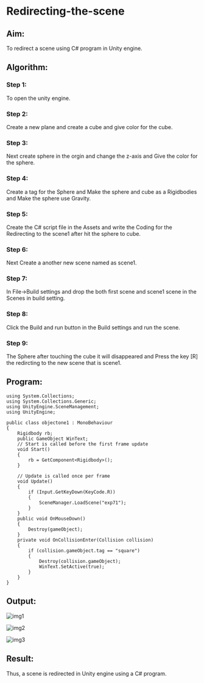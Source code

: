 # Redirecting-the-scene

## Aim:

To redirect a scene using C# program in Unity engine.

## Algorithm:

### Step 1:

To open the unity engine.

### Step 2:

Create a new plane and create a cube and give color for the cube.

### Step 3:

Next create sphere in the orgin and change the z-axis and Give the color for the sphere.

### Step 4:

Create a tag for the Sphere and Make the sphere and cube as a Rigidbodies and Make the sphere use Gravity.

### Step 5:

Create the C# script file in the Assets and write the Coding for the Redirecting to the scene1 after hit the sphere to cube.

### Step 6:

Next Create a another new scene named as scene1.

### Step 7:

In File->Build settings and drop the both first scene and scene1 scene in the Scenes in build setting.

### Step 8:

Click the Build and run button in the Build settings and run the scene.

### Step 9:

The Sphere after touching the cube it will disappeared and Press the key [R] the redircting to the new scene that is scene1.

## Program:
~~~
using System.Collections;
using System.Collections.Generic;
using UnityEngine.SceneManagement;
using UnityEngine;

public class objectone1 : MonoBehaviour
{
    Rigidbody rb;
    public GameObject WinText;
    // Start is called before the first frame update
    void Start()
    {
        rb = GetComponent<Rigidbody>();
    }

    // Update is called once per frame
    void Update()
    {
        if (Input.GetKeyDown(KeyCode.R))
        {
            SceneManager.LoadScene("exp71");
        }
    }
    public void OnMouseDown()
    {
        Destroy(gameObject);
    }
    private void OnCollisionEnter(Collision collision)
    {
        if (collision.gameObject.tag == "square")
        {
            Destroy(collision.gameObject);
            WinText.SetActive(true);
        }
    }
}
~~~

## Output:

![img1]()

![img2]()

![img3]()

## Result:

Thus, a scene is redirected in Unity engine using a C# program.
